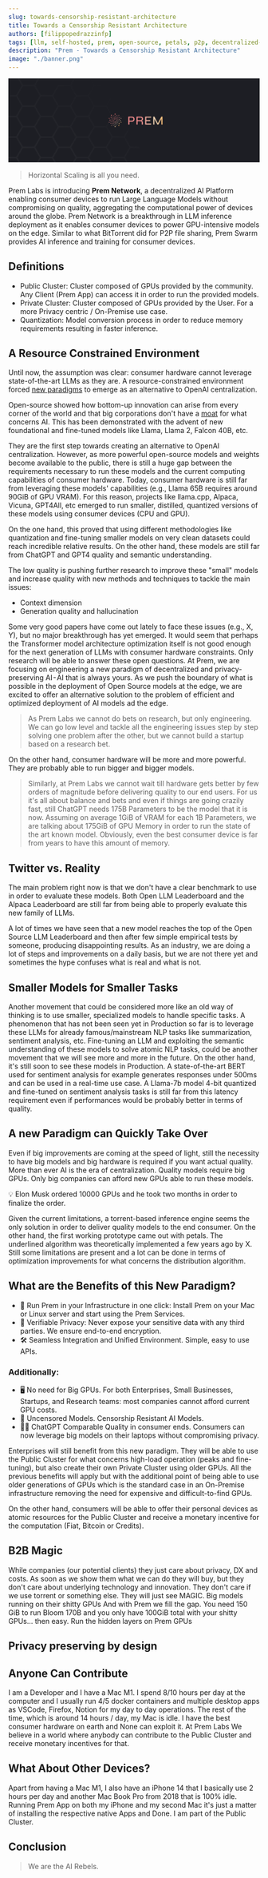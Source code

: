 ```yaml
---
slug: towards-censorship-resistant-architecture
title: Towards a Censorship Resistant Architecture
authors: [filippopedrazzinfp]
tags: [llm, self-hosted, prem, open-source, petals, p2p, decentralized-ai]
description: "Prem - Towards a Censorship Resistant Architecture"
image: "./banner.png"
---
```


![Prem Banner](./banner.png)

> Horizontal Scaling is all you need.

Prem Labs is introducing **Prem Network**, a decentralized AI Platform enabling consumer devices to run Large Language Models without compromising on quality, aggregating the computational power of devices around the globe. Prem Network is a breakthrough in LLM inference deployment as it enables consumer devices to power GPU-intensive models on the edge. Similar to what BitTorrent did for P2P file sharing, Prem Swarm provides AI inference and training for consumer devices.

## Definitions

- Public Cluster: Cluster composed of GPUs provided by the community. Any Client (Prem App) can access it in order to run the provided models.
- Private Cluster: Cluster composed of GPUs provided by the User. For a more Privacy centric / On-Premise use case.
- Quantization: Model conversion process in order to reduce memory requirements resulting in faster inference.

## A Resource Constrained Environment

Until now, the assumption was clear: consumer hardware cannot leverage state-of-the-art LLMs as they are. A resource-constrained environment forced [new paradigms](https://www.semianalysis.com/i/136469751/the-gpu-poor) to emerge as an alternative to OpenAI centralization.

Open-source showed how bottom-up innovation can arise from every corner of the world and that big corporations don't have a [moat](https://www.semianalysis.com/i/119223672/we-have-no-moat) for what concerns AI. This has been demonstrated with the advent of new foundational and fine-tuned models like Llama, Llama 2, Falcon 40B, etc.

They are the first step towards creating an alternative to OpenAI centralization.
However, as more powerful open-source models and weights become available to the public, there is still a huge gap between the requirements necessary to run these models and the current computing capabilities of consumer hardware. Today, consumer hardware is still far from leveraging these models' capabilities (e.g., Llama 65B requires around 90GiB of GPU VRAM). For this reason, projects like llama.cpp, Alpaca, Vicuna, GPT4All, etc emerged to run smaller, distilled, quantized versions of these models using consumer devices (CPU and GPU).

On the one hand, this proved that using different methodologies like quantization and fine-tuning smaller models on very clean datasets could reach incredible relative results. On the other hand, these models are still far from ChatGPT and GPT4 quality and semantic understanding.

The low quality is pushing further research to improve these "small" models and increase quality with new methods and techniques to tackle the main issues:

- Context dimension
- Generation quality and hallucination

Some very good papers have come out lately to face these issues (e.g., X, Y), but no major breakthrough has yet emerged. It would seem that perhaps the Transformer model architecture optimization itself is not good enough for the next generation of LLMs with consumer hardware constraints. Only research will be able to answer these open questions.
At Prem, we are focusing on engineering a new paradigm of decentralized and privacy-preserving AI - AI that is always yours. As we push the boundary of what is possible in the deployment of Open Source models at the edge, we are excited to offer an alternative solution to the problem of efficient and optimized deployment of AI models ad the edge.

> As Prem Labs we cannot do bets on research, but only engineering. We can go low level and tackle all the engineering issues step by step solving one problem after the other, but we cannot build a startup based on a research bet.

On the other hand, consumer hardware will be more and more powerful. They are probably able to run bigger and bigger models.

> Similarly, at Prem Labs we cannot wait till hardware gets better by few orders of magnitude before delivering quality to our end users. For us it's all about balance and bets and even if things are going crazily fast, still ChatGPT needs 175B Parameters to be the model that it is now. Assuming on average 1GiB of VRAM for each 1B Parameters, we are talking about 175GiB of GPU Memory in order to run the state of the art known model. Obviously, even the best consumer device is far from years to have this amount of memory.

## Twitter vs. Reality

The main problem right now is that we don't have a clear benchmark to use in order to evaluate these models. Both Open LLM Leaderboard and the Alpaca Leaderboard are still far from being able to properly evaluate this new family of LLMs.

A lot of times we have seen that a new model reaches the top of the Open Source LLM Leaderboard and then after few simple empirical tests by someone, producing disappointing results.
As an industry, we are doing a lot of steps and improvements on a daily basis, but we are not there yet and sometimes the hype confuses what is real and what is not.

## Smaller Models for Smaller Tasks

Another movement that could be considered more like an old way of thinking is to use smaller, specialized models to handle specific tasks. A phenomenon that has not been seen yet in Production so far is to leverage these LLMs for already famous/mainstream NLP tasks like summarization, sentiment analysis, etc. Fine-tuning an LLM and exploiting the semantic understanding of these models to solve atomic NLP tasks, could be another movement that we will see more and more in the future. On the other hand, it's still soon to see these models in Production. A state-of-the-art BERT used for sentiment analysis for example generates responses under 500ms and can be used in a real-time use case. A Llama-7b model 4-bit quantized and fine-tuned on sentiment analysis tasks is still far from this latency requirement even if performances would be probably better in terms of quality.

## A new Paradigm can Quickly Take Over
Even if big improvements are coming at the speed of light, still the necessity to have big models and big hardware is required if you want actual quality. More than ever AI is the era of centralization. Quality models require big GPUs. Only big companies can afford new GPUs able to run these models.

<aside> 💡 Elon Musk ordered 10000 GPUs and he took two months in order to finalize the order. </aside>

Given the current limitations, a torrent-based inference engine seems the only solution in order to deliver quality models to the end consumer. On the other hand, the first working prototype came out with petals. The underlined algorithm was theoretically implemented a few years ago by X. Still some limitations are present and a lot can be done in terms of optimization improvements for what concerns the distribution algorithm.

## What are the Benefits of this New Paradigm?

- 🚀 Run Prem in your Infrastructure in one click: Install Prem on your Mac or Linux server and start using the Prem Services.
- 🔑 Verifiable Privacy: Never expose your sensitive data with any third parties. We ensure end-to-end encryption.
- 🛠️ Seamless Integration and Unified Environment. Simple, easy to use APIs.

### Additionally:

- 🖥️ No need for Big GPUs. For both Enterprises, Small Businesses, Startups, and Research teams: most companies cannot afford current GPU costs.
- 🔑 Uncensored Models. Censorship Resistant AI Models.
- 🤦‍♂️ ChatGPT Comparable Quality in consumer ends. Consumers can now leverage big models on their laptops without compromising privacy.

Enterprises will still benefit from this new paradigm. They will be able to use the Public Cluster for what concerns high-load operation (peaks and fine-tuning), but also create their own Private Cluster using older GPUs. All the previous benefits will apply but with the additional point of being able to use older generations of GPUs which is the standard case in an On-Premise infrastructure removing the need for expensive and difficult-to-find GPUs.

On the other hand, consumers will be able to offer their personal devices as atomic resources for the Public Cluster and receive a monetary incentive for the computation (Fiat, Bitcoin or Credits).

## B2B Magic

While companies (our potential clients) they just care about privacy, DX and costs. As soon as we show them what we can do they will buy, but they don't care about underlying technology and innovation. They don't care if we use torrent or something else. They will just see MAGIC. Big models running on their shitty GPUs
And with Prem we fill the gap. You need 150 GiB to run Bloom 170B and you only have 100GiB total with your shitty GPUs… then easy. Run the hidden layers on Prem GPUs

## Privacy preserving by design

## Anyone Can Contribute

I am a Developer and I have a Mac M1. I spend 8/10 hours per day at the computer and I usually run 4/5 docker containers and multiple desktop apps as VSCode, Firefox, Notion for my day to day operations. The rest of the time, which is around 14 hours / day, my Mac is idle. I have the best consumer hardware on earth and None can exploit it. At Prem Labs We believe in a world where anybody can contribute to the Public Cluster and receive monetary incentives for that.

## What About Other Devices?
Apart from having a Mac M1, I also have an iPhone 14 that I basically use 2 hours per day and another Mac Book Pro from 2018 that is 100% idle. Running Prem App on both my iPhone and my second Mac it's just a matter of installing the respective native Apps and Done. I am part of the Public Cluster.

## Conclusion

> We are the AI Rebels.